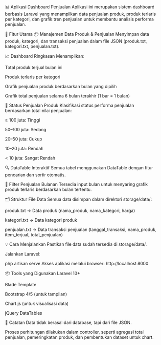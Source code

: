 📊 Aplikasi Dashboard Penjualan
Aplikasi ini merupakan sistem dashboard berbasis Laravel yang menampilkan data penjualan produk, produk terlaris per kategori, dan grafik tren penjualan untuk membantu analisis performa penjualan.

🔧 Fitur Utama
📦 Manajemen Data Produk & Penjualan
Menyimpan data produk, kategori, dan transaksi penjualan dalam file JSON (produk.txt, kategori.txt, penjualan.txt).

📈 Dashboard Ringkasan
Menampilkan:

Total produk terjual bulan ini

Produk terlaris per kategori

Grafik penjualan produk berdasarkan bulan yang dipilih

Grafik total penjualan selama 6 bulan terakhir (1 bar = 1 bulan)

🥇 Status Penjualan Produk
Klasifikasi status performa penjualan berdasarkan total nilai penjualan:

≥ 100 juta: Tinggi

50–100 juta: Sedang

20–50 juta: Cukup

10–20 juta: Rendah

< 10 juta: Sangat Rendah

🔍 DataTable Interaktif
Semua tabel menggunakan DataTable dengan fitur pencarian dan sortir otomatis.

📅 Filter Penjualan Bulanan
Tersedia input bulan untuk menyaring grafik produk terlaris berdasarkan bulan tertentu.

🗂️ Struktur File Data
Semua data disimpan dalam direktori storage/data/:

produk.txt → Data produk (nama_produk, nama_kategori, harga)

kategori.txt → Data kategori produk

penjualan.txt → Data transaksi penjualan (tanggal_transaksi, nama_produk, item_terjual, total_penjualan)

💡 Cara Menjalankan
Pastikan file data sudah tersedia di storage/data/.

Jalankan Laravel:

php artisan serve
Akses aplikasi melalui browser: http://localhost:8000

📦 Tools yang Digunakan
Laravel 10+

Blade Template

Bootstrap 4/5 (untuk tampilan)

Chart.js (untuk visualisasi data)

jQuery DataTables

📌 Catatan
Data tidak berasal dari database, tapi dari file JSON.

Proses perhitungan dilakukan dalam controller, seperti agregasi total penjualan, pemeringkatan produk, dan pembentukan dataset untuk chart.

